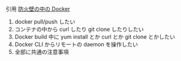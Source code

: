 引用 
[防火壁の中の Docker](https://qiita.com/jeffi7/items/3e40c59744b5801fd40a "防火壁の中の Docker")<br/>

1. docker pull/push したい
2. コンテナの中から curl したり git clone したりしたい
3. Docker build 中に yum install とか curl とか git clone とかしたい
4. Docker CLI からリモートの daemon を操作したい
5. 全部に共通の注意事項


